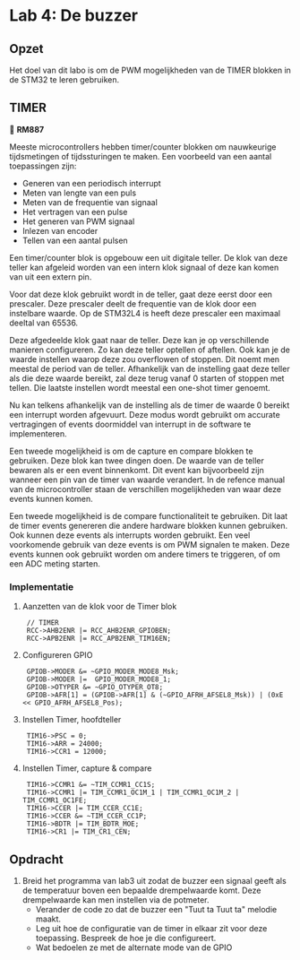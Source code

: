 # Lab 4: De buzzer

## Opzet

Het doel van dit labo is om de PWM mogelijkheden van de TIMER blokken in de STM32 te leren gebruiken.

## TIMER

📌 **RM887**

Meeste microcontrollers hebben timer/counter blokken om nauwkeurige tijdsmetingen of tijdssturingen te maken. Een voorbeeld van een aantal toepassingen zijn:

* Generen van een periodisch interrupt
* Meten van lengte van een puls
* Meten van de frequentie van signaal
* Het vertragen van een pulse
* Het generen van PWM signaal
* Inlezen van encoder
* Tellen van een aantal pulsen 

Een timer/counter blok is opgebouw een uit digitale teller. De klok van deze teller kan afgeleid worden van een intern klok signaal of deze kan komen van uit een extern pin. 

Voor dat deze klok gebruikt wordt in de teller, gaat deze eerst door een prescaler. Deze prescaler deelt de frequentie van de klok door een instelbare waarde. Op de STM32L4 is heeft deze prescaler een maximaal deeltal van 65536. 

Deze afgedeelde klok gaat naar de teller. Deze kan je op verschillende manieren configureren. Zo kan deze teller optellen of aftellen. Ook kan je de waarde instellen waarop deze zou overflowen of stoppen. Dit noemt men meestal de period van de teller. Afhankelijk van de instelling gaat deze teller als die deze waarde bereikt, zal deze terug vanaf 0 starten of stoppen met tellen. Die laatste instellen wordt meestal een one-shot timer genoemt.

Nu kan telkens afhankelijk van de instelling als de timer de waarde 0 bereikt een interrupt worden afgevuurt. Deze modus wordt gebruikt om accurate vertragingen of events doormiddel van interrupt in de software te implementeren.

Een tweede mogelijkheid is om de capture en compare blokken te gebruiken. Deze blok kan twee dingen doen. De waarde van de teller bewaren als er een event binnenkomt. Dit event kan bijvoorbeeld zijn wanneer een pin van de timer van waarde verandert. In de refence manual van de microcontroller staan de verschillen mogelijkheden van waar deze events kunnen komen.

Een tweede mogelijkheid is de compare functionaliteit te gebruiken. Dit laat de timer events genereren die andere hardware blokken kunnen gebruiken. Ook kunnen deze events als interrupts worden gebruikt. Een veel voorkomende gebruik van deze events is om PWM signalen te maken. Deze events kunnen ook gebruikt worden om andere timers te triggeren, of om een ADC meting starten.


### Implementatie

1. Aanzetten van de klok voor de Timer blok

		// TIMER
		RCC->AHB2ENR |= RCC_AHB2ENR_GPIOBEN;
		RCC->APB2ENR |= RCC_APB2ENR_TIM16EN;

2. Configureren GPIO

		GPIOB->MODER &= ~GPIO_MODER_MODE8_Msk;
		GPIOB->MODER |=  GPIO_MODER_MODE8_1;
		GPIOB->OTYPER &= ~GPIO_OTYPER_OT8;
		GPIOB->AFR[1] = (GPIOB->AFR[1] & (~GPIO_AFRH_AFSEL8_Msk)) | (0xE << GPIO_AFRH_AFSEL8_Pos);

3. Instellen Timer, hoofdteller

		TIM16->PSC = 0;
		TIM16->ARR = 24000;
		TIM16->CCR1 = 12000;

4. Instellen Timer, capture & compare 

		TIM16->CCMR1 &= ~TIM_CCMR1_CC1S;
		TIM16->CCMR1 |= TIM_CCMR1_OC1M_1 | TIM_CCMR1_OC1M_2 | TIM_CCMR1_OC1FE;
		TIM16->CCER |= TIM_CCER_CC1E;
		TIM16->CCER &= ~TIM_CCER_CC1P;
		TIM16->BDTR |= TIM_BDTR_MOE;
		TIM16->CR1 |= TIM_CR1_CEN;


## Opdracht

1. Breid het programma van lab3 uit zodat de buzzer een signaal geeft als de temperatuur boven een bepaalde drempelwaarde komt. Deze drempelwaarde kan men instellen via de potmeter.
	* Verander de code zo dat de buzzer een "Tuut ta Tuut ta" melodie maakt.
	* Leg uit hoe de configuratie van de timer in elkaar zit voor deze toepassing. Bespreek de hoe je die configureert. 
	* Wat bedoelen ze met de alternate mode van de GPIO 

